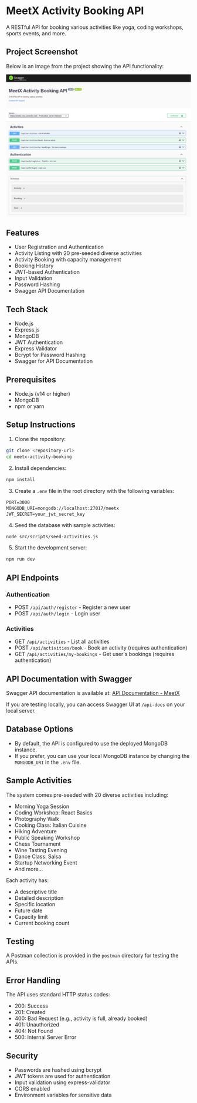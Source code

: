 # MeetX Activity Booking API

A RESTful API for booking various activities like yoga, coding workshops, sports events, and more.

## Project Screenshot

Below is an image from the project showing the API functionality:

![API Screenshot](src/images/image.png)

## Features

- User Registration and Authentication
- Activity Listing with 20 pre-seeded diverse activities
- Activity Booking with capacity management
- Booking History
- JWT-based Authentication
- Input Validation
- Password Hashing
- Swagger API Documentation

## Tech Stack

- Node.js
- Express.js
- MongoDB
- JWT Authentication
- Express Validator
- Bcrypt for Password Hashing
- Swagger for API Documentation

## Prerequisites

- Node.js (v14 or higher)
- MongoDB
- npm or yarn

## Setup Instructions

1. Clone the repository:

```bash
git clone <repository-url>
cd meetx-activity-booking
```

2. Install dependencies:

```bash
npm install
```

3. Create a `.env` file in the root directory with the following variables:

```
PORT=3000
MONGODB_URI=mongodb://localhost:27017/meetx
JWT_SECRET=your_jwt_secret_key
```

4. Seed the database with sample activities:

```bash
node src/scripts/seed-activities.js
```

5. Start the development server:

```bash
npm run dev
```

## API Endpoints

### Authentication

- POST `/api/auth/register` - Register a new user
- POST `/api/auth/login` - Login user

### Activities

- GET `/api/activities` - List all activities
- POST `/api/activities/book` - Book an activity (requires authentication)
- GET `/api/activities/my-bookings` - Get user's bookings (requires authentication)

## API Documentation with Swagger

Swagger API documentation is available at:
[API Documentation - MeetX](https://meetx-exrq.onrender.com/api-docs/)

If you are testing locally, you can access Swagger UI at `/api-docs` on your local server.

## Database Options

- By default, the API is configured to use the deployed MongoDB instance.
- If you prefer, you can use your local MongoDB instance by changing the `MONGODB_URI` in the `.env` file.

## Sample Activities

The system comes pre-seeded with 20 diverse activities including:

- Morning Yoga Session
- Coding Workshop: React Basics
- Photography Walk
- Cooking Class: Italian Cuisine
- Hiking Adventure
- Public Speaking Workshop
- Chess Tournament
- Wine Tasting Evening
- Dance Class: Salsa
- Startup Networking Event
- And more...

Each activity has:

- A descriptive title
- Detailed description
- Specific location
- Future date
- Capacity limit
- Current booking count

## Testing

A Postman collection is provided in the `postman` directory for testing the APIs.

## Error Handling

The API uses standard HTTP status codes:

- 200: Success
- 201: Created
- 400: Bad Request (e.g., activity is full, already booked)
- 401: Unauthorized
- 404: Not Found
- 500: Internal Server Error

## Security

- Passwords are hashed using bcrypt
- JWT tokens are used for authentication
- Input validation using express-validator
- CORS enabled
- Environment variables for sensitive data
